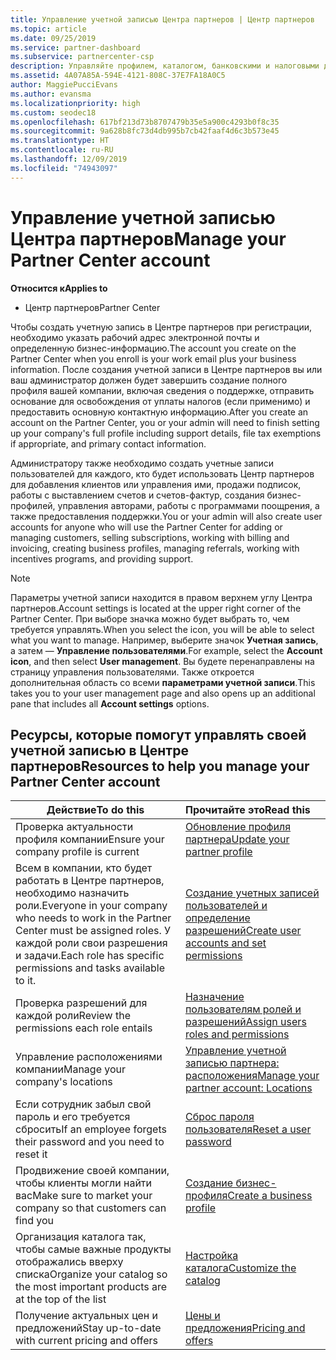 ```yaml
---
title: Управление учетной записью Центра партнеров | Центр партнеров
ms.topic: article
ms.date: 09/25/2019
ms.service: partner-dashboard
ms.subservice: partnercenter-csp
description: Управляйте профилем, каталогом, банковскими и налоговыми данными, ролями, разрешениями и другими данными своей компании в Центре партнеров.
ms.assetid: 4A07A85A-594E-4121-808C-37E7FA18A0C5
author: MaggiePucciEvans
ms.author: evansma
ms.localizationpriority: high
ms.custom: seodec18
ms.openlocfilehash: 617bf213d73b8707479b35e5a900c4293b0f8c35
ms.sourcegitcommit: 9a628b8fc73d4db995b7cb42faaf4d6c3b573e45
ms.translationtype: HT
ms.contentlocale: ru-RU
ms.lasthandoff: 12/09/2019
ms.locfileid: "74943097"
---
```

# <a name="manage-your-partner-center-account"></a><span data-ttu-id="86387-103">Управление учетной записью Центра партнеров</span><span class="sxs-lookup"><span data-stu-id="86387-103">Manage your Partner Center account</span></span>

<span data-ttu-id="86387-104">**Относится к**</span><span class="sxs-lookup"><span data-stu-id="86387-104">**Applies to**</span></span>

-  <span data-ttu-id="86387-105">Центр партнеров</span><span class="sxs-lookup"><span data-stu-id="86387-105">Partner Center</span></span>

<span data-ttu-id="86387-106">Чтобы создать учетную запись в Центре партнеров при регистрации, необходимо указать рабочий адрес электронной почты и определенную бизнес-информацию.</span><span class="sxs-lookup"><span data-stu-id="86387-106">The account you create on the Partner Center when you enroll is your work email plus your business information.</span></span> <span data-ttu-id="86387-107">После создания учетной записи в Центре партнеров вы или ваш администратор должен будет завершить создание полного профиля вашей компании, включая сведения о поддержке, отправить основание для освобождения от уплаты налогов (если применимо) и предоставить основную контактную информацию.</span><span class="sxs-lookup"><span data-stu-id="86387-107">After you create an account on the Partner Center, you or your admin will need to finish setting up your company's full profile including support details, file tax exemptions if appropriate, and primary contact information.</span></span> 

<span data-ttu-id="86387-108">Администратору также необходимо создать учетные записи пользователей для каждого, кто будет использовать Центр партнеров для добавления клиентов или управления ими, продажи подписок, работы с выставлением счетов и счетов-фактур, создания бизнес-профилей, управления авторами, работы с программами поощрения, а также предоставления поддержки.</span><span class="sxs-lookup"><span data-stu-id="86387-108">You or your admin will also create user accounts for anyone who will use the Partner Center for adding or managing customers, selling subscriptions, working with billing and invoicing, creating business profiles, managing referrals, working with incentives programs, and providing support.</span></span>

>[!NOTE]
><span data-ttu-id="86387-109">Параметры учетной записи находится в правом верхнем углу Центра партнеров.</span><span class="sxs-lookup"><span data-stu-id="86387-109">Account settings is located at the upper right corner of the Partner Center.</span></span> <span data-ttu-id="86387-110">При выборе значка можно будет выбрать то, чем требуется управлять.</span><span class="sxs-lookup"><span data-stu-id="86387-110">When you select the icon, you will be able to select what you want to manage.</span></span> <span data-ttu-id="86387-111">Например, выберите значок **Учетная запись**, а затем — **Управление пользователями**.</span><span class="sxs-lookup"><span data-stu-id="86387-111">For example, select the **Account icon**, and then select **User management**.</span></span> <span data-ttu-id="86387-112">Вы будете перенаправлены на страницу управления пользователями. Также откроется дополнительная область со всеми **параметрами учетной записи**.</span><span class="sxs-lookup"><span data-stu-id="86387-112">This takes you to your user management page and also opens up an additional pane that includes all **Account settings** options.</span></span>


## <a name="resources-to-help-you-manage-your-partner-center-account"></a><span data-ttu-id="86387-113">Ресурсы, которые помогут управлять своей учетной записью в Центре партнеров</span><span class="sxs-lookup"><span data-stu-id="86387-113">Resources to help you manage your Partner Center account</span></span>

|<span data-ttu-id="86387-114">**Действие**</span><span class="sxs-lookup"><span data-stu-id="86387-114">**To do this**</span></span>   |<span data-ttu-id="86387-115">**Прочитайте это**</span><span class="sxs-lookup"><span data-stu-id="86387-115">**Read this**</span></span>   |
|-----------------------|:-----------------------|
|<span data-ttu-id="86387-116">Проверка актуальности профиля компании</span><span class="sxs-lookup"><span data-stu-id="86387-116">Ensure your company profile is current</span></span>   |[<span data-ttu-id="86387-117">Обновление профиля партнера</span><span class="sxs-lookup"><span data-stu-id="86387-117">Update your partner profile</span></span>](update-your-partner-profile.md)|
|<span data-ttu-id="86387-118">Всем в компании, кто будет работать в Центре партнеров, необходимо назначить роли.</span><span class="sxs-lookup"><span data-stu-id="86387-118">Everyone in your company who needs to work in the Partner Center must be assigned roles.</span></span> <span data-ttu-id="86387-119">У каждой роли свои разрешения и задачи.</span><span class="sxs-lookup"><span data-stu-id="86387-119">Each role has specific permissions and tasks available to it.</span></span>|[<span data-ttu-id="86387-120">Создание учетных записей пользователей и определение разрешений</span><span class="sxs-lookup"><span data-stu-id="86387-120">Create user accounts and set permissions</span></span>](create-user-accounts-and-set-permissions.md)|
|<span data-ttu-id="86387-121">Проверка разрешений для каждой роли</span><span class="sxs-lookup"><span data-stu-id="86387-121">Review the permissions each role entails</span></span>|[<span data-ttu-id="86387-122">Назначение пользователям ролей и разрешений</span><span class="sxs-lookup"><span data-stu-id="86387-122">Assign users roles and permissions</span></span>](permissions-overview.md)
|<span data-ttu-id="86387-123">Управление расположениями компании</span><span class="sxs-lookup"><span data-stu-id="86387-123">Manage your company's locations</span></span>|[<span data-ttu-id="86387-124">Управление учетной записью партнера: расположения</span><span class="sxs-lookup"><span data-stu-id="86387-124">Manage your partner account: Locations</span></span>](manage-locations.md)
|<span data-ttu-id="86387-125">Если сотрудник забыл свой пароль и его требуется сбросить</span><span class="sxs-lookup"><span data-stu-id="86387-125">If an employee forgets their password and you need to reset it</span></span>  |[<span data-ttu-id="86387-126">Сброс пароля пользователя</span><span class="sxs-lookup"><span data-stu-id="86387-126">Reset a user password</span></span>](reset-a-user-password.md)|
|<span data-ttu-id="86387-127">Продвижение своей компании, чтобы клиенты могли найти вас</span><span class="sxs-lookup"><span data-stu-id="86387-127">Make sure to market your company so that customers can find you</span></span>   |[<span data-ttu-id="86387-128">Создание бизнес-профиля</span><span class="sxs-lookup"><span data-stu-id="86387-128">Create a business profile</span></span>](create-a-marketing-profile.md)|
|<span data-ttu-id="86387-129">Организация каталога так, чтобы самые важные продукты отображались вверху списка</span><span class="sxs-lookup"><span data-stu-id="86387-129">Organize your catalog so the most important products are at the top of the list</span></span>   |[<span data-ttu-id="86387-130">Настройка каталога</span><span class="sxs-lookup"><span data-stu-id="86387-130">Customize the catalog</span></span>](customize-the-catalog.md)|
|<span data-ttu-id="86387-131">Получение актуальных цен и предложений</span><span class="sxs-lookup"><span data-stu-id="86387-131">Stay up-to-date with current pricing and offers</span></span>   |[<span data-ttu-id="86387-132">Цены и предложения</span><span class="sxs-lookup"><span data-stu-id="86387-132">Pricing and offers</span></span>](pricing-and-offers.md)|













 

 



